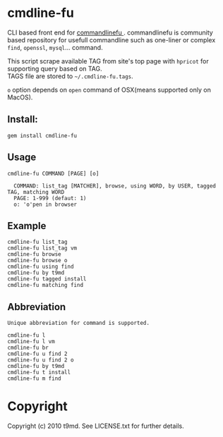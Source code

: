 cmdline-fu
====================
CLI based front end for [ commandlinefu ]( http://www.commandlinefu.com/ ). 
commandlinefu is community based repository for usefull commandline such as one-liner or complex `find`, `openssl`, `mysql`... command. 

This script scrape available TAG from site's top page with `hpricot` for supporting query based on TAG.  
TAGS file are stored to `~/.cmdline-fu.tags`. 

`o` option depends on `open` command of OSX(means supported only on MacOS). 

## Install:

    gem install cmdline-fu

##  Usage

    cmdline-fu COMMAND [PAGE] [o]
    
      COMMAND: list_tag [MATCHER], browse, using WORD, by USER, tagged TAG, matching WORD
      PAGE: 1-999 (defaut: 1)
      o: 'o'pen in browser

##  Example

    cmdline-fu list_tag
    cmdline-fu list_tag vm
    cmdline-fu browse
    cmdline-fu browse o
    cmdline-fu using find
    cmdline-fu by t9md
    cmdline-fu tagged install
    cmdline-fu matching find

##  Abbreviation
    Unique abbreviation for command is supported.

    cmdline-fu l
    cmdline-fu l vm
    cmdline-fu br
    cmdline-fu u find 2
    cmdline-fu u find 2 o
    cmdline-fu by t9md
    cmdline-fu t install
    cmdline-fu m find

Copyright
====================
Copyright (c) 2010 t9md. See LICENSE.txt for
further details.
